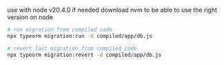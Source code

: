 use with node v20.4.0
if needed download nvm to be able to use the right version on node

```bash
# run migration from compiled code
npx typeorm migration:run -d compiled/app/db.js

# revert last migration from compiled code
npx typeorm migration:revert -d compiled/app/db.js
```